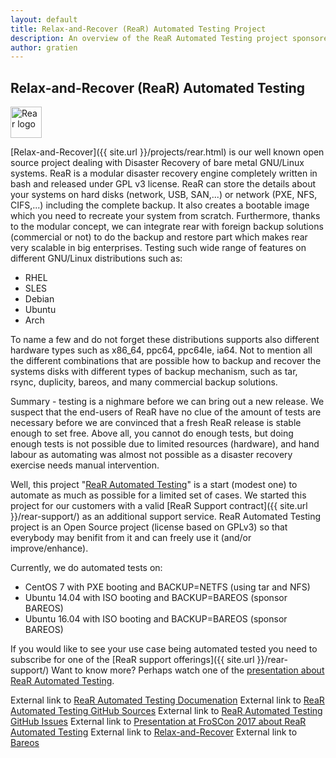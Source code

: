 ```yaml
---
layout: default
title: Relax-and-Recover (ReaR) Automated Testing Project
description: An overview of the ReaR Automated Testing project sponsored by IT3 Consultants
author: gratien
---
```


## Relax-and-Recover (ReaR) Automated Testing

<img src="{{ site.url }}/images/logo/rear_logo_100.png" width="50" height="50" alt="Rear logo">

[Relax-and-Recover]({{ site.url }}/projects/rear.html) is our well known open source project dealing with Disaster Recovery of bare metal GNU/Linux systems. 
ReaR is a modular disaster recovery engine completely written in bash and released under GPL v3 license. ReaR can store the details about your systems on hard disks (network, USB, SAN,...) or network (PXE, NFS, CIFS,...) including the complete backup. It also creates a bootable image which you need to recreate your system from scratch. Furthermore, thanks to the modular concept, we can integrate rear with foreign backup solutions (commercial or not) to do the backup and restore part which makes rear very scalable in big enterprises.
Testing such wide range of features on different GNU/Linux distributions such as:

 - RHEL
 - SLES
 - Debian
 - Ubuntu
 - Arch

To name a few and do not forget these distributions supports also different hardware types such as x86_64, ppc64, ppc64le, ia64. Not to mention all the different combinations that are possible how to backup and recover the systems disks with different types of backup mechanism, such as tar, rsync, duplicity, bareos, and many commercial backup solutions.

Summary - testing is a nighmare before we can bring out a new release. We suspect that the end-users of ReaR have no clue of the amount of tests are necessary before we are convinced that a  fresh ReaR release is stable enough to set free.
Above all, you cannot do enough tests, but doing enough tests is not possible due to limited resources (hardware), and hand labour as automating was almost not possible as a disaster recovery exercise needs manual intervention.

Well, this project "[ReaR Automated Testing](https://gdha.github.io/rear-automated-testing/)" is a start (modest one) to automate as much as possible for a limited set of cases. We started this project for our customers with a valid [ReaR Support contract]({{ site.url }}/rear-support/) as an additional support service. ReaR Automated Testing project is an Open Source project (license based on GPLv3) so that everybody may benifit from it and can freely use it (and/or improve/enhance).

Currently, we do automated tests on:

 - CentOS 7 with PXE booting and BACKUP=NETFS (using tar and NFS)
 - Ubuntu 14.04 with ISO booting and BACKUP=BAREOS (sponsor BAREOS)
 - Ubuntu 16.04 with ISO booting and BACKUP=BAREOS (sponsor BAREOS)

If you would like to see your use case being automated tested you need to subscribe for one of the [ReaR support offerings]({{ site.url }}/rear-support/)
Want to know more? Perhaps watch one of the [presentation about ReaR Automated Testing](https://media.ccc.de/v/froscon2017-1957-relax-and-recover_automated_testing).

External link to [ReaR Automated Testing Documenation](https://gdha.github.io/rear-automated-testing/)
External link to [ReaR Automated Testing GitHub Sources](https://github.com/gdha/rear-automated-testing)
External link to [ReaR Automated Testing GitHub Issues](https://github.com/gdha/rear-automated-testing/issues)
External link to [Presentation at FroSCon 2017 about ReaR Automated Testing](https://media.ccc.de/v/froscon2017-1957-relax-and-recover_automated_testing)
External link to [Relax-and-Recover](http://relax-and-recover.org/)
External link to [Bareos](https://www.bareos.org/en/)
